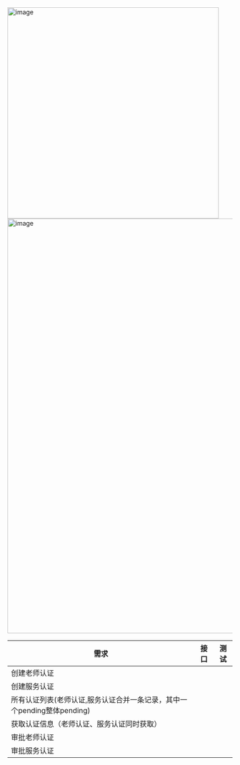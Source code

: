 <img width="473" alt="image" src="https://user-images.githubusercontent.com/8150260/174460324-f1a2be6f-5c1d-4dd0-a4e1-94a9232a9eba.png">
<img width="929" alt="image" src="https://user-images.githubusercontent.com/8150260/174460332-4e152bb9-995e-4388-9ffc-caf27d3cbdcb.png">


| 需求                                                         | 接口 | 测试 |
| ------------------------------------------------------------ | ---- | ---- |
| 创建老师认证                                                 |      |      |
| 创建服务认证                                                 |      |      |
| 所有认证列表(老师认证,服务认证合并一条记录，其中一个pending整体pending) |      |      |
| 获取认证信息（老师认证、服务认证同时获取）                   |      |      |
| 审批老师认证                                                 |      |      |
| 审批服务认证                                                 |      |      |

